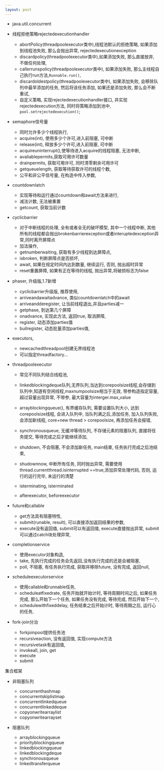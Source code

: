 ```yaml
---
layout: post
---
```


- java.util.concurrent

- 线程拒绝策略rejectedexecutionhandler

    - abortPolicy(threadpoolexecutor类中),线程池默认的拒绝策略, 如果添加到线程池失败, 那么会抛出异常, rejectedexecutionexception
    - discardpolicy(threadpoolexecutor类中),如果添加失败, 那么直接放弃, 不做任何处理,
    - callerrunspolicy(threadpoolexecutor类中), 如果添加失败, 那么主线程自己执行run方法,`Runnable.run()`,
    - discardoldestpolicy(threadpoolexecutor类中), 如果添加失败, 会移除队列中最早添加的任务, 然后将该任务添加, 如果还是添加失败, 那么会不断重试,
    - 自定义策略, 实现rejectedexecutionhandler接口, 并实现rejectedexecution方法, 同时将策略添加到池中, `pool.setrejectedexecution()`;

- semaphore信号量

    - 同时允许多少个线程执行,
    - acquire(int), 使用多少个许可,进入前阻塞, 可中断
    - release(int), 释放多少个许可,进入前阻塞, 可中断
    - acquireuninterrupt(),使等待进入acquire的线程阻塞, 无法中断,
    - avaliablepermits,获取可用许可数量
    - drainpermits, 获取可用许可, 同时清零剩余可用许可
    - getqueuelength, 获取等待获取许可的线程个数,
    - 公平和非公平信号量, 在构造中传入参数,


- countdownlatch

    - 实现等待和运行通过countdown和await方法来进行,
    - 减法计数, 无法被重置
    - getcount, 获取当前计数

- cyclicbarrier

    - 对于中断线程的处理, 全有或者全无的破坏模型, 其中一个线程中断, 其他所有的线程都会抛出brokenbarrierexception或者interuptedexception异常,同时离开屏障点
    - 加法操作,
    - getnumberwaiting, 获取有多少线程到达屏障点,
    - isbroken, 判断屏障点是否损坏,
    - await, 如果在规定时间内达到数量, 继续运行, 否则, 抛出超时异常
    - reset重置屏障, 如果有正在等待的线程, 抛出异常,将破损标志为false

- phaser, 升级版,1.7新增

    - cyclicbarrier升级版, 推荐使用,
    - arriveandawaitadvance, 类似countdownlatch中的await
    - arriveandderegister, 让当前线程退出,并且parties减一
    - getphase, 到达第几个屏障
    - onadvance, 实现此方法, 返回true, 取消屏障,
    - register, 动态添加parties值
    - builregister, 动态批量添加parties值,

- executors,

    - newcachedthreadpool创建无界线程池
    - 可以指定threadfactory...

- threadpoolexecutor

    - 常见不同队列结合线程池,
    - linkedblockingdeque队列,无界队列,当达到corepoolsize线程,会存储到队列中,知道有空闲线程,maxnumpoolsize相当于无效, 带参构造指定容量,超过容量出现异常, 不带参, 最大容量为interger.max_value
    - arrayblockingqueue(), 有界缓存队列, 需要设置队列大小, 达到corepoolsize线程, 会进入队列中, 当队列满之后,添加任务, 加入队列失败, 会添加新线程, core+new thread > corepoolsize, 再添加任务会报错,
    - synchronousqueue, 无缓冲等待队列, 不存储元素的阻塞队列, 直接将任务提交, 等待完成之后才能继续添加, 

    - shutdown, 不会阻塞, 不会添加新任务, main结束, 任务执行完成之后池结束,
    - shudownnow, 中断所有任务, 同时抛出异常, 需要使用thread.currentthread.isinterrupted ==true,添加异常处理代码, 否则, 运行的运行完毕, 未运行的清楚
    - isterminating,  isterminated
    - afterexecutor, beforeexecutor

- future和callable

    - get方法具有阻塞特性,
    - submit(runable, result), 可以直接添加返回结果的参数,
    - execute没有返回值, submit可以有返回值, execute直接抛出异常, submit可以通过catch块处理异常,

- completionservice

    - 使用executor对象构造,
    - take, 先执行完成的任务会先返回,没有执行完成的还是会被阻塞,
    - poll, 不阻塞, 有任务执行完成, 获取并移除future, 没有完成, 返回null,

- scheduleexecutorservice

    - 使用callable和runnable任务,
    - scheduleatfixedrate, 任务开始就开始计时, 等待周期时间之后, 如果任务完成, 那么开始下一个任务, 如果任务没有完成, 等待完成, 然后开始下一个,
    - schedulewithfixeddelay, 任务结束之后开始计时, 等待周期之后, 运行心的任务,

- fork-join分治

    - forkjoinpool提供任务池
    - recursiveaction, 没有返回值, 实现compute方法
    - recursivetask有返回值, 
    - invokeall, join, get
    - execute
    - submit

集合框架

- 非阻塞队列

    - concurrenthashmap
    - concurrentskiplistmap
    - concurrentlinkedqueue
    - concurrentlinkeddeque
    - copyonwritearraylist
    - copyonwritearrayset

- 阻塞队列

    - arrayblockingqueue
    - priorityblockingqueue
    - linkedblockingqueue
    - linkedblockingdeque
    - synchronousqueue
    - linkedtransferqueue

